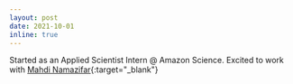 ```yaml
---
layout: post
date: 2021-10-01
inline: true
---
```


Started as an Applied Scientist Intern @ Amazon Science. Excited to work with [Mahdi Namazifar](https://www.amazon.science/author/mahdi-namazifar){:target="\_blank"}
